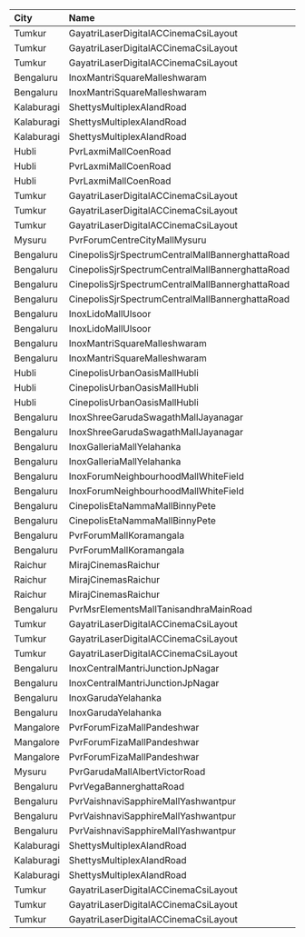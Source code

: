 | City       | Name                                            |  Time | Type        | Price | Capacity | Booked |
| :--------- | :---------------------------------------------- | ----: | :---------- | ----: | -------: | -----: |
| Tumkur     | GayatriLaserDigitalACCinemaCsiLayout            | 10:30 | Balcony     |  150₹ |      209 |    138 |
| Tumkur     | GayatriLaserDigitalACCinemaCsiLayout            | 10:30 | MiniBalcony |  110₹ |      210 |    140 |
| Tumkur     | GayatriLaserDigitalACCinemaCsiLayout            | 10:30 | Second      |  100₹ |      219 |    144 |
| Bengaluru  | InoxMantriSquareMalleshwaram                    | 11:15 | Club        |  140₹ |      143 |      0 |
| Bengaluru  | InoxMantriSquareMalleshwaram                    | 11:15 | Royal       |  280₹ |        5 |      0 |
| Kalaburagi | ShettysMultiplexAlandRoad                       | 12:00 | Platinum    |  180₹ |       16 |     12 |
| Kalaburagi | ShettysMultiplexAlandRoad                       | 12:00 | Gold        |  130₹ |      180 |    126 |
| Kalaburagi | ShettysMultiplexAlandRoad                       | 12:00 | Silver      |  100₹ |      135 |     96 |
| Hubli      | PvrLaxmiMallCoenRoad                            | 12:35 | Classic     |  110₹ |       32 |      0 |
| Hubli      | PvrLaxmiMallCoenRoad                            | 12:35 | Prime       |  210₹ |        5 |      0 |
| Hubli      | PvrLaxmiMallCoenRoad                            | 12:35 | ClassicPlus |  110₹ |       64 |     13 |
| Tumkur     | GayatriLaserDigitalACCinemaCsiLayout            | 13:30 | Balcony     |  150₹ |      209 |    138 |
| Tumkur     | GayatriLaserDigitalACCinemaCsiLayout            | 13:30 | MiniBalcony |  110₹ |      210 |    140 |
| Tumkur     | GayatriLaserDigitalACCinemaCsiLayout            | 13:30 | Second      |  100₹ |      219 |    144 |
| Mysuru     | PvrForumCentreCityMallMysuru                    | 13:50 | Classic     |  150₹ |       76 |      0 |
| Bengaluru  | CinepolisSjrSpectrumCentralMallBannerghattaRoad | 14:10 | Normal      |  150₹ |       14 |      0 |
| Bengaluru  | CinepolisSjrSpectrumCentralMallBannerghattaRoad | 14:10 | Executive   |  150₹ |       29 |      0 |
| Bengaluru  | CinepolisSjrSpectrumCentralMallBannerghattaRoad | 14:10 | Premium     |  150₹ |       26 |      0 |
| Bengaluru  | CinepolisSjrSpectrumCentralMallBannerghattaRoad | 14:10 | Vip         |  300₹ |        6 |      0 |
| Bengaluru  | InoxLidoMallUlsoor                              | 14:20 | Gold        |  380₹ |        7 |      0 |
| Bengaluru  | InoxLidoMallUlsoor                              | 14:20 | Premiere    |  230₹ |       65 |      0 |
| Bengaluru  | InoxMantriSquareMalleshwaram                    | 14:30 | Club        |  230₹ |      117 |      0 |
| Bengaluru  | InoxMantriSquareMalleshwaram                    | 14:30 | Royal       |  380₹ |        5 |      0 |
| Hubli      | CinepolisUrbanOasisMallHubli                    | 14:30 | Normal      |  150₹ |       38 |     19 |
| Hubli      | CinepolisUrbanOasisMallHubli                    | 14:30 | Executive   |  150₹ |      103 |     52 |
| Hubli      | CinepolisUrbanOasisMallHubli                    | 14:30 | Premium     |  150₹ |       62 |     31 |
| Bengaluru  | InoxShreeGarudaSwagathMallJayanagar             | 14:35 | Club        |  210₹ |       43 |      0 |
| Bengaluru  | InoxShreeGarudaSwagathMallJayanagar             | 14:35 | Executive   |  200₹ |       86 |      0 |
| Bengaluru  | InoxGalleriaMallYelahanka                       | 15:00 | Club        |  260₹ |       32 |      0 |
| Bengaluru  | InoxGalleriaMallYelahanka                       | 15:00 | Executive   |  250₹ |       62 |      0 |
| Bengaluru  | InoxForumNeighbourhoodMallWhiteField            | 15:05 | Premiere    |  190₹ |       39 |      0 |
| Bengaluru  | InoxForumNeighbourhoodMallWhiteField            | 15:05 | Silver      |  210₹ |       28 |      0 |
| Bengaluru  | CinepolisEtaNammaMallBinnyPete                  | 15:20 | Executive   |  160₹ |       35 |      0 |
| Bengaluru  | CinepolisEtaNammaMallBinnyPete                  | 15:20 | Premium     |  160₹ |       20 |      2 |
| Bengaluru  | PvrForumMallKoramangala                         | 15:25 | Classic     |  230₹ |       83 |      0 |
| Bengaluru  | PvrForumMallKoramangala                         | 15:25 | Recliner    |  400₹ |        6 |      0 |
| Raichur    | MirajCinemasRaichur                             | 16:00 | Silver      |  140₹ |       15 |      0 |
| Raichur    | MirajCinemasRaichur                             | 16:00 | Executive   |  160₹ |       45 |      2 |
| Raichur    | MirajCinemasRaichur                             | 16:00 | Gold        |  180₹ |       30 |      3 |
| Bengaluru  | PvrMsrElementsMallTanisandhraMainRoad           | 16:25 | Classic     |  210₹ |       57 |      2 |
| Tumkur     | GayatriLaserDigitalACCinemaCsiLayout            | 16:30 | Balcony     |  150₹ |      209 |    138 |
| Tumkur     | GayatriLaserDigitalACCinemaCsiLayout            | 16:30 | MiniBalcony |  110₹ |      210 |    140 |
| Tumkur     | GayatriLaserDigitalACCinemaCsiLayout            | 16:30 | Second      |  100₹ |      219 |    144 |
| Bengaluru  | InoxCentralMantriJunctionJpNagar                | 18:00 | Club        |  230₹ |      109 |      0 |
| Bengaluru  | InoxCentralMantriJunctionJpNagar                | 18:00 | Royal       |  400₹ |        2 |      0 |
| Bengaluru  | InoxGarudaYelahanka                             | 18:10 | Club        |  250₹ |       56 |      0 |
| Bengaluru  | InoxGarudaYelahanka                             | 18:10 | Executive   |  240₹ |       29 |      0 |
| Mangalore  | PvrForumFizaMallPandeshwar                      | 18:30 | Classic     |  150₹ |       66 |      0 |
| Mangalore  | PvrForumFizaMallPandeshwar                      | 18:30 | Prime       |  150₹ |       39 |     10 |
| Mangalore  | PvrForumFizaMallPandeshwar                      | 18:30 | Recliner    |  300₹ |        6 |      1 |
| Mysuru     | PvrGarudaMallAlbertVictorRoad                   | 18:35 | Classic     |  150₹ |       60 |      0 |
| Bengaluru  | PvrVegaBannerghattaRoad                         | 18:40 | Classic     |  230₹ |       59 |      0 |
| Bengaluru  | PvrVaishnaviSapphireMallYashwantpur             | 18:45 | Classic     |  190₹ |       43 |      0 |
| Bengaluru  | PvrVaishnaviSapphireMallYashwantpur             | 18:45 | Prime       |  210₹ |       18 |      0 |
| Bengaluru  | PvrVaishnaviSapphireMallYashwantpur             | 18:45 | Recliner    |  310₹ |        6 |      0 |
| Kalaburagi | ShettysMultiplexAlandRoad                       | 19:00 | Platinum    |  180₹ |       16 |     12 |
| Kalaburagi | ShettysMultiplexAlandRoad                       | 19:00 | Gold        |  130₹ |      180 |    126 |
| Kalaburagi | ShettysMultiplexAlandRoad                       | 19:00 | Silver      |  100₹ |      135 |     96 |
| Tumkur     | GayatriLaserDigitalACCinemaCsiLayout            | 19:30 | Balcony     |  150₹ |      209 |    138 |
| Tumkur     | GayatriLaserDigitalACCinemaCsiLayout            | 19:30 | MiniBalcony |  110₹ |      210 |    140 |
| Tumkur     | GayatriLaserDigitalACCinemaCsiLayout            | 19:30 | Second      |  100₹ |      219 |    144 |